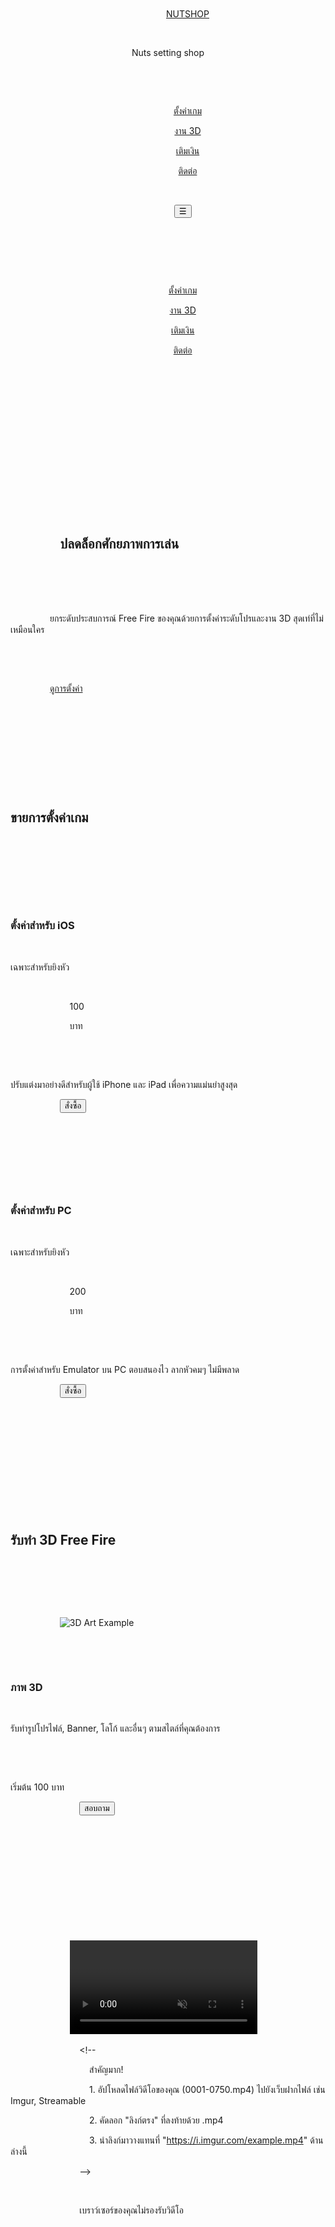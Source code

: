 <!DOCTYPE html>

<html lang="th">

<head>

    <meta charset="UTF-8">

    <meta name="viewport" content="width=device-width, initial-scale=1.0">

    <title>Nut Shop - Pro Settings & 3D Art</title>

    <script src="https://cdn.tailwindcss.com"></script>

    <link rel="preconnect" href="https://fonts.googleapis.com">

    <link rel="preconnect" href="https://fonts.gstatic.com" crossorigin>

    <link href="https://fonts.googleapis.com/css2?family=Orbitron:wght@400;700&family=Kanit:wght@300;400;600&display=swap" rel="stylesheet">

    <style>

        body {

            font-family: 'Kanit', sans-serif;

            position: relative;

            background-color: #1a1a1a;

        }

        /* Background Image with Blur Effect */

        body::before {

            content: '';

            position: fixed;

            top: 0;

            left: 0;

            width: 100%;

            height: 100%;

            background-image: url('https://i.imgur.com/example.jpg'); /* <-- !!! ใส่ URL รูป 3D ของคุณที่นี่ !!! */

            background-size: cover;

            background-position: center;

            filter: blur(4px) brightness(0.4);

            z-index: -1;

        }

        .font-orbitron {

            font-family: 'Orbitron', sans-serif;

        }

        .card {

            background-color: rgba(26, 26, 26, 0.8);

            backdrop-filter: blur(10px);

            border: 1px solid rgba(255, 255, 255, 0.1);

            transition: all 0.3s ease;

        }

        .card:hover {

            transform: translateY(-5px);

            box-shadow: 0 0 20px rgba(255, 193, 7, 0.5);

            border-color: rgba(255, 193, 7, 0.7);

        }

        .btn-primary {

            background: linear-gradient(90deg, #f59e0b, #ef4444);

            transition: all 0.3s ease;

            box-shadow: 0 0 15px rgba(245, 158, 11, 0.5);

        }

        .btn-primary:hover {

            transform: scale(1.05);

            box-shadow: 0 0 25px rgba(245, 158, 11, 0.8);

        }

        .section-title {

            text-shadow: 0 0 10px rgba(255, 255, 255, 0.7);

        }

    </style>

</head>

<body class="text-white">



    <!-- Header -->

    <header class="sticky top-0 z-50 bg-black bg-opacity-50 backdrop-blur-lg">

        <div class="container mx-auto px-6 py-4 flex justify-between items-center">

            <div class="font-orbitron text-2xl font-bold tracking-widest">

                <a href="#">NUT<span class="text-amber-400">SHOP</span></a>

                <p class="text-xs font-kanit tracking-normal text-gray-300">Nuts setting shop</p>

            </div>

            <nav class="hidden md:flex space-x-6 items-center">

                <a href="#settings" class="hover:text-amber-400 transition-colors">ตั้งค่าเกม</a>

                <a href="#3d-art" class="hover:text-amber-400 transition-colors">งาน 3D</a>

                <a href="#topup" class="hover:text-amber-400 transition-colors">เติมเงิน</a>

                <a href="#contact" class="bg-amber-500 hover:bg-amber-600 px-4 py-2 rounded-md font-bold transition-colors">ติดต่อ</a>

            </nav>

            <button id="mobile-menu-button" class="md:hidden text-2xl">☰</button>

        </div>

        <!-- Mobile Menu -->

        <div id="mobile-menu" class="hidden md:hidden px-6 pb-4">

            <a href="#settings" class="block py-2 hover:text-amber-400">ตั้งค่าเกม</a>

            <a href="#3d-art" class="block py-2 hover:text-amber-400">งาน 3D</a>

            <a href="#topup" class="block py-2 hover:text-amber-400">เติมเงิน</a>

            <a href="#contact" class="block py-2 mt-2 bg-amber-500 text-center rounded-md font-bold">ติดต่อ</a>

        </div>

    </header>



    <!-- Main Content -->

    <main class="container mx-auto px-6 py-12">



        <!-- Hero Section -->

        <section class="text-center py-20">

            <h1 class="font-orbitron text-5xl md:text-7xl font-bold mb-4 section-title">

                ปลดล็อก<span class="text-amber-400">ศักยภาพ</span>การเล่น

            </h1>

            <p class="text-lg text-gray-300 max-w-2xl mx-auto mb-8">

                ยกระดับประสบการณ์ Free Fire ของคุณด้วยการตั้งค่าระดับโปรและงาน 3D สุดเท่ที่ไม่เหมือนใคร

            </p>

            <div class="space-x-4">

                <a href="#settings" class="btn-primary text-white font-bold py-3 px-8 rounded-full text-lg">ดูการตั้งค่า</a>

            </div>

        </section>



        <!-- Game Settings Section -->

        <section id="settings" class="py-16">

            <h2 class="font-orbitron text-4xl font-bold text-center mb-10 section-title">ขายการตั้งค่าเกม</h2>

            <div class="grid md:grid-cols-2 gap-8 max-w-4xl mx-auto">

                <!-- iOS Settings Card -->

                <div class="card rounded-lg p-8 text-center">

                    <h3 class="text-2xl font-bold mb-2">ตั้งค่าสำหรับ iOS</h3>

                    <p class="text-amber-400 font-semibold mb-4">เฉพาะสำหรับยิงหัว</p>

                    <div class="my-6">

                        <span class="text-5xl font-bold">100</span>

                        <span class="text-gray-400">บาท</span>

                    </div>

                    <p class="text-gray-300 mb-6">ปรับแต่งมาอย่างดีสำหรับผู้ใช้ iPhone และ iPad เพื่อความแม่นยำสูงสุด</p>

                    <button onclick="showOrderModal()" class="w-full btn-primary text-white font-bold py-3 px-6 rounded-lg">สั่งซื้อ</button>

                </div>

                <!-- PC Settings Card -->

                <div class="card rounded-lg p-8 text-center">

                    <h3 class="text-2xl font-bold mb-2">ตั้งค่าสำหรับ PC</h3>

                    <p class="text-amber-400 font-semibold mb-4">เฉพาะสำหรับยิงหัว</p>

                    <div class="my-6">

                        <span class="text-5xl font-bold">200</span>

                        <span class="text-gray-400">บาท</span>

                    </div>

                    <p class="text-gray-300 mb-6">การตั้งค่าสำหรับ Emulator บน PC ตอบสนองไว ลากหัวคมๆ ไม่มีพลาด</p>

                    <button onclick="showOrderModal()" class="w-full btn-primary text-white font-bold py-3 px-6 rounded-lg">สั่งซื้อ</button>

                </div>

            </div>

        </section>



        <!-- 3D Art Section -->

        <section id="3d-art" class="py-16">

            <h2 class="font-orbitron text-4xl font-bold text-center mb-10 section-title">รับทำ 3D Free Fire</h2>

            <div class="grid md:grid-cols-2 gap-8 max-w-4xl mx-auto">

                <!-- 3D Image Card -->

                <div class="card rounded-lg overflow-hidden">

                    <img src="https://i.imgur.com/example.jpg" alt="3D Art Example" class="w-full h-64 object-cover"> <!-- <-- !!! ใส่ URL รูป 3D ของคุณที่นี่ !!! -->

                    <div class="p-6">

                        <h3 class="text-2xl font-bold mb-2">ภาพ 3D</h3>

                        <p class="text-gray-300 mb-4">รับทำรูปโปรไฟล์, Banner, โลโก้ และอื่นๆ ตามสไตล์ที่คุณต้องการ</p>

                        <div class="flex justify-between items-center">

                            <p class="text-xl font-bold text-amber-400">เริ่มต้น 100 บาท</p>

                            <button onclick="showOrderModal()" class="btn-primary text-white font-bold py-2 px-5 rounded-lg">สอบถาม</button>

                        </div>

                    </div>

                </div>

                <!-- 3D Video Card -->

                <div class="card rounded-lg overflow-hidden">

                     <div class="w-full h-64 bg-black">

                        <video class="w-full h-full object-cover" autoplay loop muted playsinline>

                            <!-- 

                                สำคัญมาก! 

                                1. อัปโหลดไฟล์วิดีโอของคุณ (0001-0750.mp4) ไปยังเว็บฝากไฟล์ เช่น Imgur, Streamable

                                2. คัดลอก "ลิงก์ตรง" ที่ลงท้ายด้วย .mp4

                                3. นำลิงก์มาวางแทนที่ "https://i.imgur.com/example.mp4" ด้านล่างนี้

                            -->

                            <source src="https://i.imgur.com/example.mp4" type="video/mp4">

                            เบราว์เซอร์ของคุณไม่รองรับวิดีโอ

                        </video>

                    </div>

                    <div class="p-6">

                        <h3 class="text-2xl font-bold mb-2">วิดีโอคลิป 3D</h3>

                        <p class="text-gray-300 mb-4">Intro, Outro หรือคลิปเท่ๆ สำหรับช่อง YouTube และโซเชียลมีเดีย</p>

                        <div class="flex justify-between items-center">

                            <p class="text-xl font-bold text-amber-400">เริ่มต้น 230 บาท</p>

                            <button onclick="showOrderModal()" class="btn-primary text-white font-bold py-2 px-5 rounded-lg">สอบถาม</button>

                        </div>

                    </div>

                </div>

            </div>

        </section>



        <!-- Top-Up Section -->

        <section id="topup" class="py-16">

            <div class="card max-w-2xl mx-auto p-8">

                <h2 class="font-orbitron text-3xl font-bold text-center mb-2 section-title">เติมเงิน / เครดิต</h2>

                <p class="text-center text-gray-400 mb-6">ระบบนี้เป็นเพียงตัวอย่าง UI สำหรับการพัฒนาต่อในอนาคต</p>

                <div class="mb-4">

                    <label for="amount" class="block mb-2 font-semibold">จำนวนเงิน</label>

                    <input type="number" id="amount" class="w-full bg-gray-900 border border-gray-700 rounded-lg px-4 py-2 focus:outline-none focus:ring-2 focus:ring-amber-500" placeholder="ระบุจำนวนเงิน">

                </div>

                <button class="w-full btn-primary font-bold py-3 rounded-lg">ดำเนินการต่อ</button>

            </div>

        </section>



        <!-- Contact Section -->

        <section id="contact" class="text-center py-16">

             <h2 class="font-orbitron text-4xl font-bold text-center mb-4 section-title">สนใจสั่งซื้อหรือสอบถาม?</h2>

             <p class="text-lg text-gray-300 max-w-2xl mx-auto mb-8">

                ติดต่อมาได้เลยที่ Facebook ส่วนตัว ตอบไว เป็นกันเอง

            </p>

            <a href="https://www.facebook.com/search/top?q=Kraiwitch%20Pacharasuriya" target="_blank" class="btn-primary text-white font-bold py-3 px-8 rounded-full text-lg inline-block">

                ติดต่อผ่าน Facebook

            </a>

        </section>

    </main>



    <!-- Footer -->

    <footer class="bg-black bg-opacity-70 mt-16 py-6">

        <div class="container mx-auto text-center text-gray-400">

            <p>&copy; 2024 Nut Shop. All Rights Reserved.</p>

        </div>

    </footer>



    <!-- Order Modal -->

    <div id="orderModal" class="fixed inset-0 bg-black bg-opacity-70 flex items-center justify-center z-50 hidden">

        <div class="bg-gray-800 rounded-lg p-8 max-w-sm mx-4 text-center border border-amber-500">

            <h3 class="text-2xl font-bold mb-4">ขั้นตอนการสั่งซื้อ</h3>

            <p class="text-gray-300 mb-6">สำหรับการสั่งซื้อสินค้าหรือสอบถามรายละเอียดเพิ่มเติม กรุณาติดต่อเราโดยตรงผ่านทาง Facebook</p>

            <a href="https://www.facebook.com/search/top?q=Kraiwitch%20Pacharasuriya" target="_blank" class="btn-primary text-white font-bold py-2 px-6 rounded-lg inline-block mb-2">ไปที่ Facebook</a>

            <button onclick="closeModal()" class="w-full bg-gray-600 hover:bg-gray-700 text-white font-bold py-2 px-6 rounded-lg">ปิด</button>

        </div>

    </div>

    

    <script>

        // Mobile Menu Toggle

        const mobileMenuButton = document.getElementById('mobile-menu-button');

        const mobileMenu = document.getElementById('mobile-menu');

        mobileMenuButton.addEventListener('click', () => {

            mobileMenu.classList.toggle('hidden');

        });



        // Modal Logic

        const orderModal = document.getElementById('orderModal');

        function showOrderModal() {

            orderModal.classList.remove('hidden');

        }

        function closeModal() {

            orderModal.classList.add('hidden');

        }

    </script>



</body>

</html># nutshop
